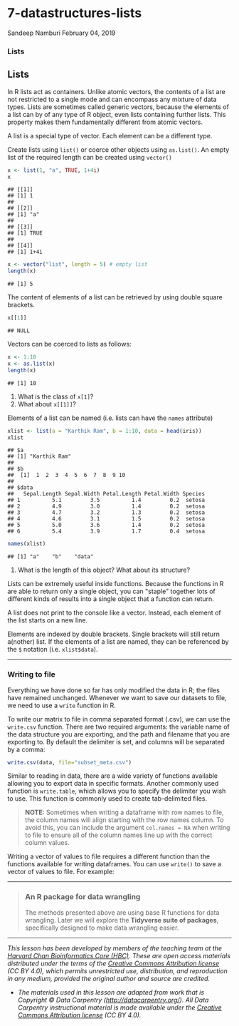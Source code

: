 7-datastructures-lists
================
Sandeep Namburi
February 04, 2019

### Lists

Lists
-----

In R lists act as containers. Unlike atomic vectors, the contents of a list are not restricted to a single mode and can encompass any mixture of data types. Lists are sometimes called generic vectors, because the elements of a list can by of any type of R object, even lists containing further lists. This property makes them fundamentally different from atomic vectors.

A list is a special type of vector. Each element can be a different type.

Create lists using `list()` or coerce other objects using `as.list()`. An empty list of the required length can be created using `vector()`

``` r
x <- list(1, "a", TRUE, 1+4i)
x
```

    ## [[1]]
    ## [1] 1
    ## 
    ## [[2]]
    ## [1] "a"
    ## 
    ## [[3]]
    ## [1] TRUE
    ## 
    ## [[4]]
    ## [1] 1+4i

``` r
x <- vector("list", length = 5) # empty list
length(x)
```

    ## [1] 5

The content of elements of a list can be retrieved by using double square brackets.

``` r
x[[1]]
```

    ## NULL

Vectors can be coerced to lists as follows:

``` r
x <- 1:10
x <- as.list(x)
length(x)
```

    ## [1] 10

1.  What is the class of `x[1]`?
2.  What about `x[[1]]`?

Elements of a list can be named (i.e. lists can have the `names` attribute)

``` r
xlist <- list(a = "Karthik Ram", b = 1:10, data = head(iris))
xlist
```

    ## $a
    ## [1] "Karthik Ram"
    ## 
    ## $b
    ##  [1]  1  2  3  4  5  6  7  8  9 10
    ## 
    ## $data
    ##   Sepal.Length Sepal.Width Petal.Length Petal.Width Species
    ## 1          5.1         3.5          1.4         0.2  setosa
    ## 2          4.9         3.0          1.4         0.2  setosa
    ## 3          4.7         3.2          1.3         0.2  setosa
    ## 4          4.6         3.1          1.5         0.2  setosa
    ## 5          5.0         3.6          1.4         0.2  setosa
    ## 6          5.4         3.9          1.7         0.4  setosa

``` r
names(xlist)
```

    ## [1] "a"    "b"    "data"

1.  What is the length of this object? What about its structure?

Lists can be extremely useful inside functions. Because the functions in R are able to return only a single object, you can "staple" together lots of different kinds of results into a single object that a function can return.

A list does not print to the console like a vector. Instead, each element of the list starts on a new line.

Elements are indexed by double brackets. Single brackets will still return a(nother) list. If the elements of a list are named, they can be referenced by the `$` notation (i.e. `xlist$data`).

------------------------------------------------------------------------

### Writing to file

Everything we have done so far has only modified the data in R; the files have remained unchanged. Whenever we want to save our datasets to file, we need to use a `write` function in R.

To write our matrix to file in comma separated format (.csv), we can use the `write.csv` function. There are two required arguments: the variable name of the data structure you are exporting, and the path and filename that you are exporting to. By default the delimiter is set, and columns will be separated by a comma:

``` r
write.csv(data, file="subset_meta.csv")
```

Similar to reading in data, there are a wide variety of functions available allowing you to export data in specific formats. Another commonly used function is `write.table`, which allows you to specify the delimiter you wish to use. This function is commonly used to create tab-delimited files.

> **NOTE:** Sometimes when writing a dataframe with row names to file, the column names will align starting with the row names column. To avoid this, you can include the argument `col.names = NA` when writing to file to ensure all of the column names line up with the correct column values.

Writing a vector of values to file requires a different function than the functions available for writing dataframes. You can use `write()` to save a vector of values to file. For example:

------------------------------------------------------------------------

> ### An R package for data wrangling
>
> The methods presented above are using base R functions for data wrangling. Later we will explore the **Tidyverse suite of packages**, specifically designed to make data wrangling easier.

------------------------------------------------------------------------

*This lesson has been developed by members of the teaching team at the [Harvard Chan Bioinformatics Core (HBC)](http://bioinformatics.sph.harvard.edu/). These are open access materials distributed under the terms of the [Creative Commons Attribution license](https://creativecommons.org/licenses/by/4.0/) (CC BY 4.0), which permits unrestricted use, distribution, and reproduction in any medium, provided the original author and source are credited.*

-   *The materials used in this lesson are adapted from work that is Copyright © Data Carpentry (<http://datacarpentry.org/>). All Data Carpentry instructional material is made available under the [Creative Commons Attribution license](https://creativecommons.org/licenses/by/4.0/) (CC BY 4.0).*
